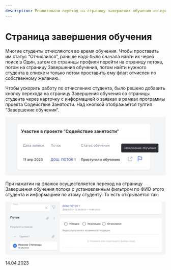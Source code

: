 ```yaml
---
description: Реализовали переход на страницу завершения обучения из профиля пользователя
---
```


# Страница завершения обучения

Многие студенты отчисляются во время обучения. Чтобы проставить им статус “Отчислился”, раньше надо было сначала найти их через поиск в Один, затем со страницы профиля перейти на страницу потока, потом на страницу Завершения обучения, потом найти нужного студента в списке и только потом проставить ему флаг: отчислен по собственному желанию.

Чтобы ускорить работу по отчислению студента, было решено добавить кнопку перехода на страницу Завершения обучения со страницы студента через карточку с информацией о заявках в рамках программы проекта Содействие Занятости. Над кнопкой отображается тултип “Завершение обучения“.

![](<../../.gitbook/assets/Снимок экрана 2023-04-14 в 14.10.19.png>)

При нажатии на флажок осуществляется переход на страницу Завершения обучения потока с установленным фильтром по ФИО этого студента и информацией по этому студенту. То есть открывается так:

![](<../../.gitbook/assets/image (6) (2) (2).png>)

14.04.2023
